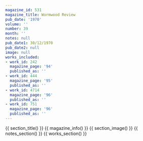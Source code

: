 ```yaml
---
magazine_id: 531
magazine_title: Wormwood Review
pub_date: '1970'
volume: ''
number: 39
month: ''
notes: null
pub_date1: 30/12/1970
pub_date2: null
image: null
works_included:
- work_id: 242
  magazine_page: '94'
  published_as: ''
- work_id: 444
  magazine_page: '95'
  published_as: ''
- work_id: 4714
  magazine_page: '96'
  published_as: ''
- work_id: 751
  magazine_page: '96'
  published_as: ''
---
```


{{ section_title() }}
{{ magazine_info() }}
{{ section_image() }}
{{ notes_section() }}
{{ works_section() }}
